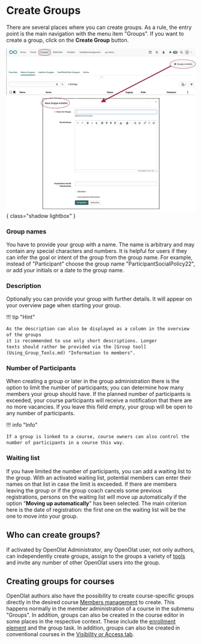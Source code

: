 # Create Groups

There are several places where you can create groups. As a rule, the entry point is the main navigation with the menu item "Groups". If you want to create a group, click on the **Create Group** button.

![create_groups.jpg](assets/create_groups_v1_de.png){ class="shadow lightbox" }

### Group names

You have to provide your group with a name. The name is arbitrary and may contain any special characters and numbers. It is helpful for users if they can infer the goal or intent of the group from the group name. For example, instead of "Participant" choose the group name "ParticipantSocialPolicy22", or add your initials or a date to the group name.

### Description

Optionally you can provide your group with further details. It will appear on your overview page when starting your group.

!!! tip "Hint"

    As the description can also be displayed as a column in the overview of the groups
    it is recommended to use only short descriptions. Longer
    texts should rather be provided via the [Group tool](Using_Group_Tools.md) "Information to members".


### Number of Participants

When creating a group or later in the group administration there is the option to limit the number of participants; you can determine how many members your group should have. If the planned number of participants is exceeded, your course participants will receive a notification that there are no more vacancies. If you leave this field empty, your group will be open to any number of participants.

!!! info "Info"

    If a group is linked to a course, course owners can also control the number of participants in a course this way.

### Waiting list

If you have limited the number of participants, you can add a waiting list to the group. With an activated waiting list, potential members can enter their names on that list in case the limit is exceeded. If there are members leaving the group or if the group coach cancels some previous
registrations, persons on the waiting list will move up automatically if the option "**Moving up automatically**" has been selected. The main criterion here is the date of registration: the first one on the waiting list will be the one to move into your group.

## Who can create groups?

If activated by OpenOlat Administrator, any OpenOlat user, not only authors, can independently create groups, assign to the groups a variety of [tools](Using_Group_Tools.md) and invite any number of other OpenOlat users into the group.

## Creating groups for courses

OpenOlat authors also have the possibility to create course-specific groups directly in the desired course [Members management](../learningresources/Members_management.md) to create. This happens normally in the member administration of a course in the submenu "Groups". In addition, groups can also be created in the course editor in some places in the respective context. These include the [enrollment element](../learningresources/Course_Elements.md) and the group task. In addition, groups can also be created in conventional courses in the [Visibility or Access tab](../learningresources/General_Configuration_of_Course_Elements.md).

